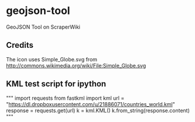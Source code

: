 geojson-tool
============

GeoJSON Tool on ScraperWiki

## Credits

The icon uses Simple_Globe.svg from
http://commons.wikimedia.org/wiki/File:Simple_Globe.svg

## KML test script for ipython
"""
import requests
from fastkml import kml
url = "https://dl.dropboxusercontent.com/u/21886071/countries_world.kml"
response = requests.get(url)
k = kml.KML()
k.from_string(response.content)
"""

